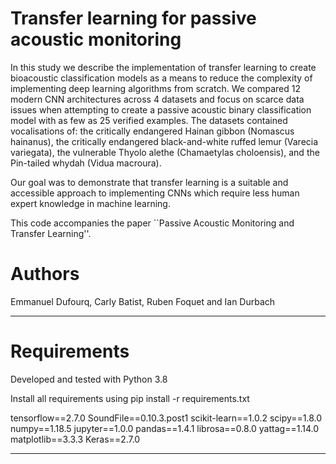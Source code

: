 # Transfer learning for passive acoustic monitoring

In this study we describe the implementation of transfer learning to create bioacoustic classification models as a means to reduce the complexity of implementing deep learning algorithms from scratch. We compared 12 modern CNN architectures across 4 datasets and focus on scarce data issues when attempting to create a passive acoustic binary classification model with as few as 25 verified examples. The datasets contained vocalisations of: the critically endangered Hainan gibbon (Nomascus hainanus), the critically endangered black-and-white ruffed lemur (Varecia variegata), the vulnerable Thyolo alethe (Chamaetylas choloensis), and the Pin-tailed whydah (Vidua macroura). 

Our goal was to demonstrate that transfer learning is a suitable and accessible approach to implementing CNNs which require less human expert knowledge in machine learning.

This code accompanies the paper ``Passive Acoustic Monitoring and Transfer Learning''.

# Authors
Emmanuel Dufourq, Carly Batist, Ruben Foquet and Ian Durbach

<hr>

# Requirements
Developed and tested with Python 3.8

Install all requirements using pip install -r requirements.txt

tensorflow==2.7.0
SoundFile==0.10.3.post1
scikit-learn==1.0.2
scipy==1.8.0
numpy==1.18.5
jupyter==1.0.0
pandas==1.4.1
librosa==0.8.0
yattag==1.14.0
matplotlib==3.3.3
Keras==2.7.0

<hr>
